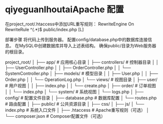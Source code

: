 # qiyeguanlhoutaiApache 配置
在project_root/.htaccess中添加URL重写规则：
RewriteEngine On
RewriteRule ^(.*)$ public/index.php [L]

部署步骤
将代码上传到服务器。
配置config/database.php中的数据库连接信息。
在MySQL中创建数据库并导入上述表结构。
确保public/目录为Web服务器的根目录。



project_root/
│
├── app/                    # 应用核心目录
│   ├── controllers/        # 控制器目录
│   │   ├── UserController.php
│   │   ├── OrderController.php
│   │   └── SystemController.php
│   ├── models/             # 模型目录
│   │   ├── User.php
│   │   ├── Order.php
│   │   └── OperationLog.php
│   └── views/              # 视图目录
│       ├── user/           # 用户视图
│       │   ├── index.php
│       │   └── create.php
│       ├── order/          # 订单视图
│       │   └── index.php
│       └── system/         # 系统视图
│           └── logs.php
│
├── config/                 # 配置文件目录
│   ├── database.php        # 数据库配置
│   └── routes.php          # 路由配置
│
├── public/                 # 公共资源目录
│   ├── css/
│   ├── js/
│   └── index.php           # 系统入口文件
│
├── .htaccess               # Apache重写规则（可选）
│
└── composer.json           # Composer配置文件（可选）
